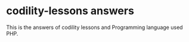 # codility-lessons answers

This is the answers of codility lessons and Programming language used PHP.
